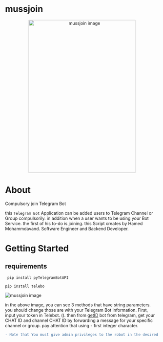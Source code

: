 # mussjoin

<p align="center">
<img src="https://github.com/h4medgit/mussjoin/blob/main/mussjoin.png"
     alt="mussjoin image" width="350" height="500">
</p>


# About
Compulsory join Telegram Bot

this `Telegram Bot` Application can be added users to Telegram Channel or Group compulsorily. in addition when a user wants to be using your Bot Service. the first of his to-do is joining. this Script creates by Hamed Mohammdavand. Software Engineer and Backend Developer.

# Getting Started
## requirements
``` pip install pyTelegramBotAPI```

```pip install telebo```

<img src="https://github.com/h4medgit/mussjoin/blob/main/Screenshot%202021-12-03%20064243.jpg"
     alt="mussjoin image">
     
in the above image, you can see 3 methods that have string parameters. you should change those are with your Telegram Bot information. First, input your token in Telebot. (). then from <a href="https://t.me/get_id_bot">getID</a> bot from telegram, get your CHAT ID and channel CHAT ID by forwarding a message for your specific channel or group. pay attention that using - first integer character.

```diff
- Note that You must give admin privileges to the robot in the desired group or channel
